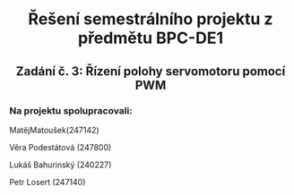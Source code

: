 <h1 align="center"> Řešení semestrálního projektu z předmětu BPC-DE1</h1>
<h2 align="center">Zadání č. 3: Řízení polohy servomotoru pomocí PWM </h2>

<div>
<h3>Na projektu spolupracovali:</h3>
<p>MatějMatoušek(247142)</p>
<p>Věra Podestátová (247800)</p>
<p>Lukáš Bahurinský (240227)</p>
<p>Petr Losert (247140)</p>
</div>
<div>







